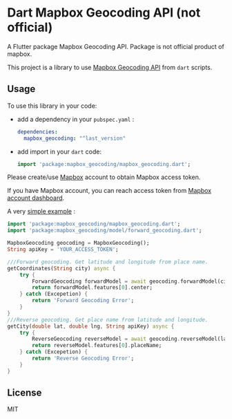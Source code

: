 Dart Mapbox Geocoding API (not official)
================

A Flutter package Mapbox Geocoding API. Package is not official product of mapbox.

This project is a library to use [Mapbox Geocoding API](https://docs.mapbox.com/api/search/#geocoding) from `dart` scripts.

## Usage ##

To use this library in your code:

* add a dependency in your `pubspec.yaml` :

  ```yaml
  dependencies:
    mapbox_geocoding: "^last_version"
  ```

* add import in your `dart` code:

  ```dart
  import 'package:mapbox_geocoding/mapbox_geocoding.dart';
  ```

Please create/use [Mapbox](https://mapbox.com) account to obtain Mapbox access token.

If you have Mapbox account, you can reach access token from [Mapbox account dashboard](https://account.mapbox.com).

A very [simple example](https://github.com/berkayoruc/mapbox_geocoding/blob/master/example/lib/main.dart) :

```dart
import 'package:mapbox_geocoding/mapbox_geocoding.dart';
import 'package:mapbox_geocoding/model/forward_geocoding.dart';

MapboxGeocoding geocoding = MapboxGeocoding();
String apiKey = 'YOUR_ACCESS_TOKEN';

///Forward geocoding. Get latitude and longitude from place name.
getCoordinates(String city) async {
    try {
        ForwardGeocoding forwardModel = await geocoding.forwardModel(city, apiKey);
        return forwardModel.features[0].center;
    } catch (Excepetion) {
        return 'Forward Geocoding Error';
    }
}
///Reverse geocoding. Get place name from latitude and longitude.
getCity(double lat, double lng, String apiKey) async {
    try {
        ReverseGeocoding reverseModel = await geocoding.reverseModel(lat, lng, apiKey);
        return reverseModel.features[0].placeName;
    } catch (Excepetion) {
        return 'Reverse Geocoding Error';
    }
}
```

## License ##

MIT
